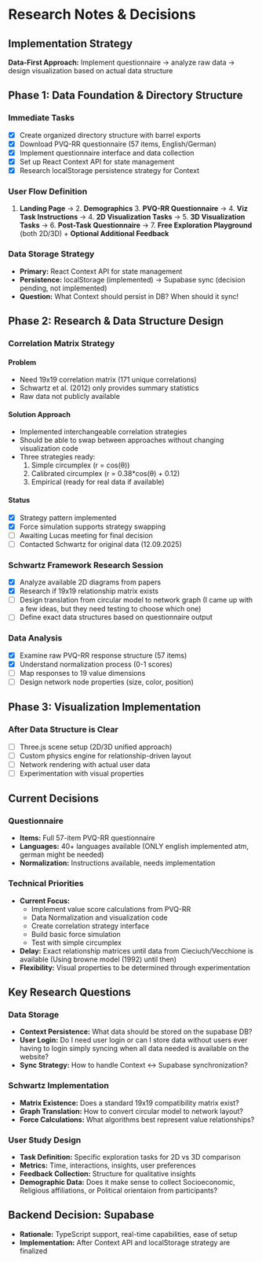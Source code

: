 # Research Notes & Decisions

## Implementation Strategy

**Data-First Approach:** Implement questionnaire → analyze raw data → design visualization based on actual data structure

## Phase 1: Data Foundation & Directory Structure

### Immediate Tasks

- [x] Create organized directory structure with barrel exports
- [x] Download PVQ-RR questionnaire (57 items, English/German)
- [x] Implement questionnaire interface and data collection
- [x] Set up React Context API for state management
- [x] Research localStorage persistence strategy for Context

### User Flow Definition

1. **Landing Page** → 2. **Demographics** 3. **PVQ-RR Questionnaire** → 4. **Viz Task Instructions** → 4. **2D Visualization Tasks** → 5. **3D Visualization Tasks** → 6. **Post-Task Questionnaire** → 7. **Free Exploration Playground** (both 2D/3D) + **Optional Additional Feedback**

### Data Storage Strategy

- **Primary:** React Context API for state management
- **Persistence:** localStorage (implemented) → Supabase sync (decision pending, not implemented)
- **Question:** What Context should persist in DB? When should it sync!

## Phase 2: Research & Data Structure **Design**

### Correlation Matrix Strategy

#### Problem

- Need 19x19 correlation matrix (171 unique correlations)
- Schwartz et al. (2012) only provides summary statistics
- Raw data not publicly available

#### Solution Approach

- Implemented interchangeable correlation strategies
- Should be able to swap between approaches without changing visualization code
- Three strategies ready:
  1. Simple circumplex (r = cos(θ))
  2. Calibrated circumplex (r = 0.38*cos(θ) + 0.12)
  3. Empirical (ready for real data if available)

#### Status

- [x] Strategy pattern implemented
- [x] Force simulation supports strategy swapping
- [ ] Awaiting Lucas meeting for final decision
- [ ] Contacted Schwartz for original data (12.09.2025)

### Schwartz Framework Research Session

- [x] Analyze available 2D diagrams from papers
- [x] Research if 19x19 relationship matrix exists
- [ ] Design translation from circular model to network graph (I came up with a few ideas, but they need testing to choose which one)
- [ ] Define exact data structures based on questionnaire output

### Data Analysis

- [x] Examine raw PVQ-RR response structure (57 items)
- [x] Understand normalization process (0-1 scores)
- [ ] Map responses to 19 value dimensions
- [ ] Design network node properties (size, color, position)

## Phase 3: Visualization Implementation

### After Data Structure is Clear

- [ ] Three.js scene setup (2D/3D unified approach)
- [ ] Custom physics engine for relationship-driven layout
- [ ] Network rendering with actual user data
- [ ] Experimentation with visual properties

## Current Decisions

### Questionnaire

- **Items:** Full 57-item PVQ-RR questionnaire
- **Languages:** 40+ languages available (ONLY english implemented atm, german might be needed)
- **Normalization:** Instructions available, needs implementation

### Technical Priorities

- **Current Focus:**
  - Implement value score calculations from PVQ-RR
  - Data Normalization and visualization code
  - Create correlation strategy interface
  - Build basic force simulation
  - Test with simple circumplex
- **Delay:** Exact relationship matrices until data from Cieciuch/Vecchione is available (Using browne model (1992) until then)
- **Flexibility:** Visual properties to be determined through experimentation

## Key Research Questions

### Data Storage

- **Context Persistence:** What data should be stored on the supabase DB?
- **User Login:** Do I need user login or can I store data without users ever having to login simply syncing when all data needed is available on the website?
- **Sync Strategy:** How to handle Context ↔ Supabase synchronization?

### Schwartz Implementation

- **Matrix Existence:** Does a standard 19x19 compatibility matrix exist?
- **Graph Translation:** How to convert circular model to network layout?
- **Force Calculations:** What algorithms best represent value relationships?

### User Study Design

- **Task Definition:** Specific exploration tasks for 2D vs 3D comparison
- **Metrics:** Time, interactions, insights, user preferences
- **Feedback Collection:** Structure for qualitative insights
- **Demographic Data:** Does it make sense to collect Socioeconomic, Religious affiliations, or Political orientaion from participants?

## Backend Decision: Supabase

- **Rationale:** TypeScript support, real-time capabilities, ease of setup
- **Implementation:** After Context API and localStorage strategy are finalized
